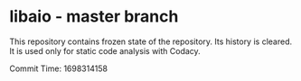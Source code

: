 # libaio - master branch

This repository contains frozen state of the repository.
Its history is cleared. It is used only for static code
analysis with Codacy.

Commit Time: 1698314158